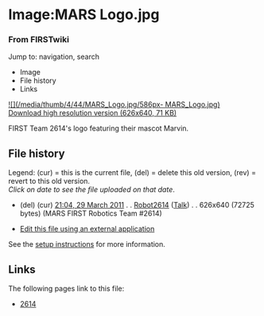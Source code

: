 

# Image:MARS Logo.jpg

### From FIRSTwiki

Jump to: navigation, search

  * Image
  * File history
  * Links

[![](/media/thumb/4/44/MARS_Logo.jpg/586px-
MARS_Logo.jpg)](/media/4/44/MARS_Logo.jpg)  
[Download high resolution version (626x640, 71 KB)](/media/4/44/MARS_Logo.jpg)

FIRST Team 2614's logo featuring their mascot Marvin.

## File history

Legend: (cur) = this is the current file, (del) = delete this old version,
(rev) = revert to this old version.  
_Click on date to see the file uploaded on that date_.

  * (del) (cur) [21:04, 29 March 2011](/media/4/44/MARS_Logo.jpg "/media/4/44/MARS Logo.jpg" ) . . [Robot2614](/index.php?title=User:Robot2614&action=edit "User:Robot2614" ) ([Talk](/index.php/User_talk:Robot2614 "User talk:Robot2614" )) . . 626x640 (72725 bytes) (MARS FIRST Robotics Team #2614)
  

  * [Edit this file using an external application](/index.php?title=Image:MARS_Logo.jpg&action=edit&externaledit=true&mode=file "Image:MARS Logo.jpg" )

See the [setup
instructions](http://meta.wikimedia.org/wiki/Help:External_editors
"http://meta.wikimedia.org/wiki/Help:External_editors" ) for more information.

## Links

The following pages link to this file:

  * [2614](/index.php/2614 "2614" )

